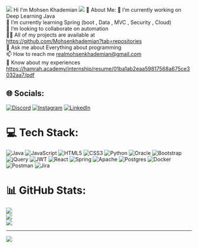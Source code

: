
![](https://user-images.githubusercontent.com/18350557/176309783-0785949b-9127-417c-8b55-ab5a4333674e.gif)   Hi I'm Mohsen Khademian
<img  src="https://images.unsplash.com/photo-1635830625698-3b9bd74671ca?ixlib=rb-4.0.3&ixid=MnwxMjA3fDB8MHxzZWFyY2h8MTZ8fGNyZWF0b3J8ZW58MHx8MHx8&w=1000&q=80">
💫 About Me:
🔭 I’m currently working on Deep Learning Java<br>🌱 I’m currently learning Spring (boot , Data , MVC , Security , Cloud)<br>👯 I’m looking to collaborate on automation<br>👨‍💻 All of my projects are available at https://github.com/Mohsenkhademian?tab=repositories<br>💬 Ask me about Everything about programming<br>📫 How to reach me realmohsenkhademian@gmail.com<br>📄 Know about my experiences https://hamrah.academy/internship/resume/01ba1ab2eaa59817568a675ce3032aa7/pdf


## 🌐 Socials:
[![Discord](https://img.shields.io/badge/Discord-%237289DA.svg?logo=discord&logoColor=white)](https://discord.gg/https://discord.com/#9976) [![Instagram](https://img.shields.io/badge/Instagram-%23E4405F.svg?logo=Instagram&logoColor=white)](https://instagram.com/mhn.kdn) [![LinkedIn](https://img.shields.io/badge/LinkedIn-%230077B5.svg?logo=linkedin&logoColor=white)](https://linkedin.com/in/MohsenKhademian) 

# 💻 Tech Stack:
![Java](https://img.shields.io/badge/java-%23ED8B00.svg?style=for-the-badge&logo=java&logoColor=white) ![JavaScript](https://img.shields.io/badge/javascript-%23323330.svg?style=for-the-badge&logo=javascript&logoColor=%23F7DF1E) ![HTML5](https://img.shields.io/badge/html5-%23E34F26.svg?style=for-the-badge&logo=html5&logoColor=white) ![CSS3](https://img.shields.io/badge/css3-%231572B6.svg?style=for-the-badge&logo=css3&logoColor=white) ![Python](https://img.shields.io/badge/python-3670A0?style=for-the-badge&logo=python&logoColor=ffdd54) ![Oracle](https://img.shields.io/badge/Oracle-F80000?style=for-the-badge&logo=oracle&logoColor=white) ![Bootstrap](https://img.shields.io/badge/bootstrap-%23563D7C.svg?style=for-the-badge&logo=bootstrap&logoColor=white) ![jQuery](https://img.shields.io/badge/jquery-%230769AD.svg?style=for-the-badge&logo=jquery&logoColor=white) ![JWT](https://img.shields.io/badge/JWT-black?style=for-the-badge&logo=JSON%20web%20tokens) ![React](https://img.shields.io/badge/react-%2320232a.svg?style=for-the-badge&logo=react&logoColor=%2361DAFB) ![Spring](https://img.shields.io/badge/spring-%236DB33F.svg?style=for-the-badge&logo=spring&logoColor=white) ![Apache](https://img.shields.io/badge/apache-%23D42029.svg?style=for-the-badge&logo=apache&logoColor=white) ![Postgres](https://img.shields.io/badge/postgres-%23316192.svg?style=for-the-badge&logo=postgresql&logoColor=white) ![Docker](https://img.shields.io/badge/docker-%230db7ed.svg?style=for-the-badge&logo=docker&logoColor=white) ![Postman](https://img.shields.io/badge/Postman-FF6C37?style=for-the-badge&logo=postman&logoColor=white) ![Jira](https://img.shields.io/badge/jira-%230A0FFF.svg?style=for-the-badge&logo=jira&logoColor=white)
# 📊 GitHub Stats:
![](https://github-readme-stats.vercel.app/api?username=MohsenKhademian&theme=algolia&hide_border=false&include_all_commits=false&count_private=false)<br/>
![](https://github-readme-streak-stats.herokuapp.com/?user=MohsenKhademian&theme=algolia&hide_border=false)<br/>
![](https://github-readme-stats.vercel.app/api/top-langs/?username=MohsenKhademian&theme=algolia&hide_border=false&include_all_commits=false&count_private=false&layout=compact)



---
[![](https://visitcount.itsvg.in/api?id=MohsenKhademian&icon=0&color=1)](https://visitcount.itsvg.in)

<!-- Proudly created with GPRM ( https://gprm.itsvg.in ) -->
